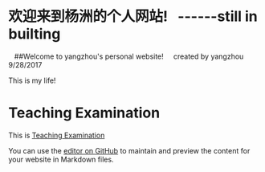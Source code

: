 # 欢迎来到杨洲的个人网站!   ------still in builting

    ##Welcome to yangzhou's personal website!
    
created by yangzhou 9/28/2017
 
This is my life!



# Teaching Examination
This is [Teaching Examination](http://pan.baidu.com/s/1nvC8eTF)


You can use the [editor on GitHub](https://github.com/Mattina/yangzhou/edit/master/README.md) to maintain and preview the content for your website in Markdown files.
